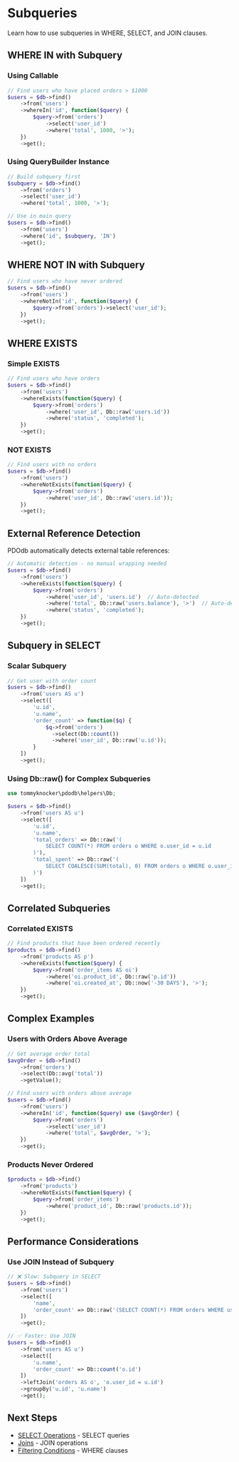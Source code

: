 # Subqueries

Learn how to use subqueries in WHERE, SELECT, and JOIN clauses.

## WHERE IN with Subquery

### Using Callable

```php
// Find users who have placed orders > $1000
$users = $db->find()
    ->from('users')
    ->whereIn('id', function($query) {
        $query->from('orders')
            ->select('user_id')
            ->where('total', 1000, '>');
    })
    ->get();
```

### Using QueryBuilder Instance

```php
// Build subquery first
$subquery = $db->find()
    ->from('orders')
    ->select('user_id')
    ->where('total', 1000, '>');

// Use in main query
$users = $db->find()
    ->from('users')
    ->where('id', $subquery, 'IN')
    ->get();
```

## WHERE NOT IN with Subquery

```php
// Find users who have never ordered
$users = $db->find()
    ->from('users')
    ->whereNotIn('id', function($query) {
        $query->from('orders')->select('user_id');
    })
    ->get();
```

## WHERE EXISTS

### Simple EXISTS

```php
// Find users who have orders
$users = $db->find()
    ->from('users')
    ->whereExists(function($query) {
        $query->from('orders')
            ->where('user_id', Db::raw('users.id'))
            ->where('status', 'completed');
    })
    ->get();
```

### NOT EXISTS

```php
// Find users with no orders
$users = $db->find()
    ->from('users')
    ->whereNotExists(function($query) {
        $query->from('orders')
            ->where('user_id', Db::raw('users.id'));
    })
    ->get();
```

## External Reference Detection

PDOdb automatically detects external table references:

```php
// Automatic detection - no manual wrapping needed
$users = $db->find()
    ->from('users')
    ->whereExists(function($query) {
        $query->from('orders')
            ->where('user_id', 'users.id')  // Auto-detected
            ->where('total', Db::raw('users.balance'), '>')  // Auto-detected
            ->where('status', 'completed');
    })
    ->get();
```

## Subquery in SELECT

### Scalar Subquery

```php
// Get user with order count
$users = $db->find()
    ->from('users AS u')
    ->select([
        'u.id',
        'u.name',
        'order_count' => function($q) {
            $q->from('orders')
              ->select(Db::count())
              ->where('user_id', Db::raw('u.id'));
        }
    ])
    ->get();
```

### Using Db::raw() for Complex Subqueries

```php
use tommyknocker\pdodb\helpers\Db;

$users = $db->find()
    ->from('users AS u')
    ->select([
        'u.id',
        'u.name',
        'total_orders' => Db::raw('(
            SELECT COUNT(*) FROM orders o WHERE o.user_id = u.id
        )'),
        'total_spent' => Db::raw('(
            SELECT COALESCE(SUM(total), 0) FROM orders o WHERE o.user_id = u.id
        )')
    ])
    ->get();
```

## Correlated Subqueries

### Correlated EXISTS

```php
// Find products that have been ordered recently
$products = $db->find()
    ->from('products AS p')
    ->whereExists(function($query) {
        $query->from('order_items AS oi')
            ->where('oi.product_id', Db::raw('p.id'))
            ->where('oi.created_at', Db::now('-30 DAYS'), '>');
    })
    ->get();
```

## Complex Examples

### Users with Orders Above Average

```php
// Get average order total
$avgOrder = $db->find()
    ->from('orders')
    ->select(Db::avg('total'))
    ->getValue();

// Find users with orders above average
$users = $db->find()
    ->from('users')
    ->whereIn('id', function($query) use ($avgOrder) {
        $query->from('orders')
            ->select('user_id')
            ->where('total', $avgOrder, '>');
    })
    ->get();
```

### Products Never Ordered

```php
$products = $db->find()
    ->from('products')
    ->whereNotExists(function($query) {
        $query->from('order_items')
            ->where('product_id', Db::raw('products.id'));
    })
    ->get();
```

## Performance Considerations

### Use JOIN Instead of Subquery

```php
// ❌ Slow: Subquery in SELECT
$users = $db->find()
    ->from('users')
    ->select([
        'name',
        'order_count' => Db::raw('(SELECT COUNT(*) FROM orders WHERE user_id = users.id)')
    ])
    ->get();

// ✅ Faster: Use JOIN
$users = $db->find()
    ->from('users AS u')
    ->select([
        'u.name',
        'order_count' => Db::count('o.id')
    ])
    ->leftJoin('orders AS o', 'o.user_id = u.id')
    ->groupBy('u.id', 'u.name')
    ->get();
```

## Next Steps

- [SELECT Operations](select-operations.md) - SELECT queries
- [Joins](joins.md) - JOIN operations
- [Filtering Conditions](filtering-conditions.md) - WHERE clauses
